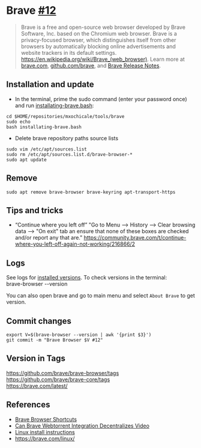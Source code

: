 # Brave [#12](https://github.com/mxochicale/tools/issues/12)
> Brave is a free and open-source web browser developed by Brave Software, Inc. based on the Chromium web browser. Brave is a privacy-focused browser, which distinguishes itself from other browsers by automatically blocking online advertisements and website trackers in its default settings. https://en.wikipedia.org/wiki/Brave_(web_browser). 
Learn more at [brave.com](https://brave.com/), [github.com/brave](https://github.com/brave), and [Brave Release Notes](https://brave.com/latest/).

## Installation and update
* In the terminal, prime the sudo command (enter your password once) and run [installating-brave.bash](installating-brave.bash):
```
cd $HOME/repositories/mxochicale/tools/brave
sudo echo
bash installating-brave.bash
```

* Delete brave repository paths source lists 
```
sudo vim /etc/apt/sources.list
sudo rm /etc/apt/sources.list.d/brave-browser-*
sudo apt update
```

## Remove
```
sudo apt remove brave-browser brave-keyring apt-transport-https
```

## Tips and tricks
* “Continue where you left off” 
"Go to Menu --> History --> Clear browsing data --> "On exit" tab an ensure that none of these boxes are checked and/or report any that are."
https://community.brave.com/t/continue-where-you-left-off-again-not-working/216866/2 

## Logs 
See logs for [installed versions](logs.md).
To check versions in the terminal:    
brave-browser --version    

You can also open brave and go to main menu and select `About Brave` to get version.

## Commit changes
```
export V=$(brave-browser --version | awk '{print $3}')
git commit -m "Brave Browser $V #12"
```

## Version in Tags   
https://github.com/brave/brave-browser/tags     
https://github.com/brave/brave-core/tags    
https://brave.com/latest/   


## References 
* [Brave Browser Shortcuts](https://github.com/brave/browser-laptop/wiki/Brave-Browser-Shortcuts)
* [Can Brave Webtorrent Integration Decentralizes Video](https://www.youtube.com/watch?v=t5T-Ci7ddRU)
* [Linux install instructions](https://github.com/brave/browser-laptop/blob/master/docs/linuxInstall.md)
* https://brave.com/linux/
